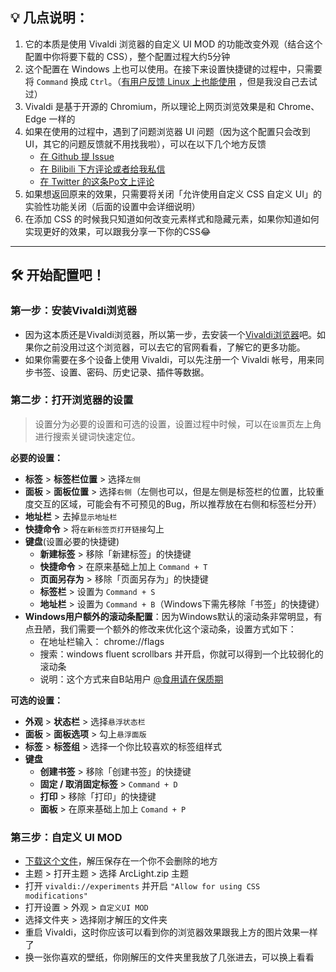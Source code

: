 ## 💡 **几点说明：**

1. 它的本质是使用 Vivaldi 浏览器的自定义 UI MOD 的功能改变外观（结合这个配置中你将要下载的 CSS），整个配置过程大约5分钟
2. 这个配置在 Windows 上也可以使用。在接下来设置快捷键的过程中，只需要将 `Command` 换成 `Ctrl`。（[有用户反馈  Linux 上也能使用](https://twitter.com/vivaldi_fr/status/1684643796942815233) ，但是我没自己去试过）
3. Vivaldi 是基于开源的 Chromium，所以理论上网页浏览效果是和 Chrome、 Edge 一样的
4. 如果在使用的过程中，遇到了问题浏览器 UI 问题（因为这个配置只会改到UI，其它的问题反馈就不用找我啦），可以在以下几个地方反馈
    - [在 Github 提 Issue](https://github.com/tovifun/VivalArc/issues)
    - [在 Bilibili 下方评论或者给我私信](https://www.bilibili.com/video/BV1fe4y1a7WQ/)
    - [在 Twitter 的这条Po文上评论](https://twitter.com/tovizhong/status/1563447293600493569)
5. 如果想返回原来的效果，只需要将关闭「允许使用自定义 CSS 自定义 UI」的实验性功能关闭（后面的设置中会详细说明）
6. 在添加 CSS 的时候我只知道如何改变元素样式和隐藏元素，如果你知道如何实现更好的效果，可以跟我分享一下你的CSS😂

---
## 🛠️ 开始配置吧！

### 第一步：安装Vivaldi浏览器

- 因为这本质还是Vivaldi浏览器，所以第一步，去安装一个[Vivaldi浏览器](https://vivaldi.com)吧。如果你之前没用过这个浏览器，可以去它的官网看看，了解它的更多功能。
- 如果你需要在多个设备上使用 Vivaldi，可以先注册一个 Vivaldi 帐号，用来同步书签、设置、密码、历史记录、插件等数据。

### 第二步：打开浏览器的设置
> 设置分为必要的设置和可选的设置，设置过程中时候，可以在`设置`页左上角进行搜索关键词快速定位。

**必要的设置：**
- **标签** > **标签栏位置** > 选择`左侧`
- **面板** > **面板位置** > 选择`右侧`（左侧也可以，但是左侧是标签栏的位置，比较重度交互的区域，可能会有不可预见的Bug，所以推荐放在右侧和标签栏分开）
- **地址栏** > 去掉`显示地址栏`
- **快捷命令** > 将`在新标签页打开链接`勾上
- **键盘**(设置必要的快捷键)
    - **新建标签** > 移除「新建标签」的快捷键
    - **快捷命令** > 在原来基础上加上 `Command + T`
    - **页面另存为** > 移除「页面另存为」的快捷键
    - **标签栏** > 设置为 `Command + S`
    - **地址栏** > 设置为 `Command + B`（Windows下需先移除「书签」的快捷键）
- **Windows用户额外的滚动条配置**：因为Windows默认的滚动条非常明显，有点丑陋，我们需要一个额外的修改来优化这个滚动条，设置方式如下：
  - 在地址栏输入： chrome://flags
  - 搜索：windows fluent scrollbars 并开启，你就可以得到一个比较弱化的滚动条
  - 说明：这个方式来自B站用户 [@食用请在保质期](https://space.bilibili.com/13364811)

**可选的设置：**
- **外观** > **状态栏** > 选择`悬浮状态栏`
- **面板** > **面板选项** > 勾上`悬浮面版`
- **标签** > **标签组** > 选择一个你比较喜欢的标签组样式
- **键盘**
    - **创建书签** > 移除「创建书签」的快捷键
    - **固定 / 取消固定标签** > `Command + D`
    - **打印** > 移除「打印」的快捷键
    - **面板** > 在原来基础上加上 `Comand + P`

### 第三步：自定义 UI MOD

- [下载这个文件](https://github.com/tovifun/VivalArc/archive/refs/heads/main.zip)，解压保存在一个你不会删除的地方
- 主题 > 打开主题 >  选择 ArcLight.zip 主题
- 打开 `vivaldi://experiments` 并开启  `"Allow for using CSS modifications"`
- 打开设置 > 外观 > `自定义UI MOD`
- 选择文件夹 > 选择刚才解压的文件夹
- 重启 Vivaldi，这时你应该可以看到你的浏览器效果跟我上方的图片效果一样了
- 换一张你喜欢的壁纸，你刚解压的文件夹里我放了几张进去，可以换上看看
